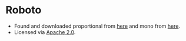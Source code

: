 # Roboto

* Found and downloaded proportional from [here](https://fonts.google.com/specimen/Roboto) and mono from [here](https://fonts.google.com/specimen/Roboto+Mono).
* Licensed via [Apache 2.0](./LICENSE.txt).
